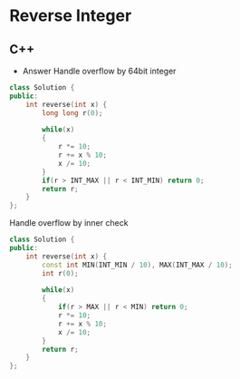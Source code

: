 Reverse Integer
==========

## C++

  - Answer
  Handle overflow by 64bit integer
  ```cpp
  class Solution {
  public:
      int reverse(int x) {
          long long r(0);
          
          while(x)
          {
              r *= 10;
              r += x % 10;
              x /= 10;
          }
          if(r > INT_MAX || r < INT_MIN) return 0;
          return r;
      }
  };
  ```
  Handle overflow by inner check
  ```cpp
  class Solution {
  public:
      int reverse(int x) {
          const int MIN(INT_MIN / 10), MAX(INT_MAX / 10);
          int r(0);
          
          while(x)
          {
              if(r > MAX || r < MIN) return 0;
              r *= 10;
              r += x % 10;
              x /= 10;
          }
          return r;
      }
  };
  ```
